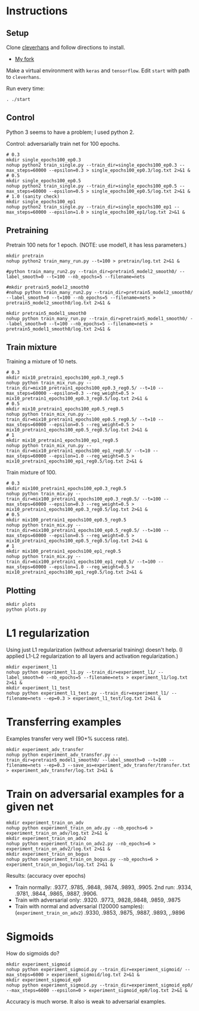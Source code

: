 # Instructions

## Setup

Clone [cleverhans](https://github.com/openai/cleverhans) and follow directions to install.

* [My fork](https://github.com/holdenlee/cleverhans)

Make a virtual environment with `keras` and `tensorflow`. Edit `start` with path to `cleverhans`.

Run every time:
```
. ./start
```

## Control

Python 3 seems to have a problem; I used python 2.

Control: adversarially train net for 100 epochs.

```
# 0.3
mkdir single_epochs100_ep0.3 
nohup python2 train_single.py --train_dir=single_epochs100_ep0.3 --max_steps=60000 --epsilon=0.3 > single_epochs100_ep0.3/log.txt 2>&1 &
# 0.5
mkdir single_epochs100_ep0.5 
nohup python2 train_single.py --train_dir=single_epochs100_ep0.5 --max_steps=60000 --epsilon=0.5 > single_epochs100_ep0.5/log.txt 2>&1 &
# 1.0 (sanity check)
mkdir single_epochs100_ep1
nohup python2 train_single.py --train_dir=single_epochs100_ep1 --max_steps=60000 --epsilon=1.0 > single_epochs100_ep1/log.txt 2>&1 &
```

## Pretraining

Pretrain 100 nets for 1 epoch. (NOTE: use model1, it has less parameters.)

```
mkdir pretrain
nohup python2 train_many_run.py --t=100 > pretrain/log.txt 2>&1 &

#python train_many_run2.py --train_dir=pretrain5_model2_smooth0/ --label_smooth=0 --t=100 --nb_epochs=5 --filename=nets

#mkdir pretrain5_model2_smooth0
#nohup python train_many_run2.py --train_dir=pretrain5_model2_smooth0/ --label_smooth=0 --t=100 --nb_epochs=5 --filename=nets > pretrain5_model2_smooth0/log.txt 2>&1 &

mkdir pretrain5_model1_smooth0
nohup python train_many_run.py --train_dir=pretrain5_model1_smooth0/ --label_smooth=0 --t=100 --nb_epochs=5 --filename=nets > pretrain5_model1_smooth0/log.txt 2>&1 &
```

## Train mixture

Training a mixture of 10 nets. 
```
# 0.3
mkdir mix10_pretrain1_epochs100_ep0.3_reg0.5 
nohup python train_mix_run.py --train_dir=mix10_pretrain1_epochs100_ep0.3_reg0.5/ --t=10 --max_steps=60000 --epsilon=0.3 --reg_weight=0.5 > mix10_pretrain1_epochs100_ep0.3_reg0.5/log.txt 2>&1 &
# 0.5
mkdir mix10_pretrain1_epochs100_ep0.5_reg0.5 
nohup python train_mix_run.py --train_dir=mix10_pretrain1_epochs100_ep0.5_reg0.5/ --t=10 --max_steps=60000 --epsilon=0.5 --reg_weight=0.5 > mix10_pretrain1_epochs100_ep0.5_reg0.5/log.txt 2>&1 &
# 1
mkdir mix10_pretrain1_epochs100_ep1_reg0.5 
nohup python train_mix_run.py --train_dir=mix10_pretrain1_epochs100_ep1_reg0.5/ --t=10 --max_steps=60000 --epsilon=1.0 --reg_weight=0.5 > mix10_pretrain1_epochs100_ep1_reg0.5/log.txt 2>&1 &
```

Train mixture of 100.
```
# 0.3
mkdir mix100_pretrain1_epochs100_ep0.3_reg0.5 
nohup python train_mix.py --train_dir=mix100_pretrain1_epochs100_ep0.3_reg0.5/ --t=100 --max_steps=60000 --epsilon=0.3 --reg_weight=0.5 > mix10_pretrain1_epochs100_ep0.3_reg0.5/log.txt 2>&1 &
# 0.5
mkdir mix100_pretrain1_epochs100_ep0.5_reg0.5 
nohup python train_mix.py --train_dir=mix100_pretrain1_epochs100_ep0.5_reg0.5/ --t=100 --max_steps=60000 --epsilon=0.5 --reg_weight=0.5 > mix10_pretrain1_epochs100_ep0.5_reg0.5/log.txt 2>&1 &
# 1
mkdir mix100_pretrain1_epochs100_ep1_reg0.5 
nohup python train_mix.py --train_dir=mix100_pretrain1_epochs100_ep1_reg0.5/ --t=100 --max_steps=60000 --epsilon=1.0 --reg_weight=0.5 > mix10_pretrain1_epochs100_ep1_reg0.5/log.txt 2>&1 &
```

## Plotting

```
mkdir plots
python plots.py
```

# L1 regularization

Using just L1 regularization (without adversarial training) doesn't help. (I applied L1-L2 regularization to all layers and activation regularization.)
```
mkdir experiment_l1
nohup python experiment_l1.py --train_dir=experiment_l1/ --label_smooth=0 --nb_epochs=5 --filename=nets > experiment_l1/log.txt 2>&1 &
mkdir experiment_l1_test
nohup python experiment_l1_test.py --train_dir=experiment_l1/ --filename=nets --ep=0.3 > experiment_l1_test/log.txt 2>&1 &
```

# Transferring examples

Examples transfer very well (90+% success rate).
```
mkdir experiment_adv_transfer
nohup python experiment_adv_transfer.py --train_dir=pretrain5_model1_smooth0/ --label_smooth=0 --t=100 --filename=nets --ep=0.3 --save_as=experiment_adv_transfer/transfer.txt > experiment_adv_transfer/log.txt 2>&1 &
```

# Train on adversarial examples for a given net


```
mkdir experiment_train_on_adv
nohup python experiment_train_on_adv.py --nb_epochs=6 > experiment_train_on_adv/log.txt 2>&1 &
mkdir experiment_train_on_adv2
nohup python experiment_train_on_adv2.py --nb_epochs=6 > experiment_train_on_adv2/log.txt 2>&1 &
mkdir experiment_train_on_bogus
nohup python experiment_train_on_bogus.py --nb_epochs=6 > experiment_train_on_bogus/log.txt 2>&1 &
```

Results: (accuracy over epochs)

* Train normally: .9377, .9785, .9848, .9874, .9893, .9905. 2nd run: .9334, .9781, .9844, .9865, .9887, .9906.
* Train with adversarial only: .9320. .9773, .9828,.9848, .9859, .9875
* Train with normal and adversarial (120000 samples): (`experiment_train_on_adv2`) .9330, .9853, .9875, .9887, .9893, ,.9896

# Sigmoids

How do sigmoids do?

```
mkdir experiment_sigmoid
nohup python experiment_sigmoid.py --train_dir=experiment_sigmoid/ --max_steps=6000 > experiment_sigmoid/log.txt 2>&1 & 
mkdir experiment_sigmoid_ep0
nohup python experiment_sigmoid.py --train_dir=experiment_sigmoid_ep0/ --max_steps=6000 --epsilon=0 > experiment_sigmoid_ep0/log.txt 2>&1 & 
```

Accuracy is much worse. It also is weak to adversarial examples.


